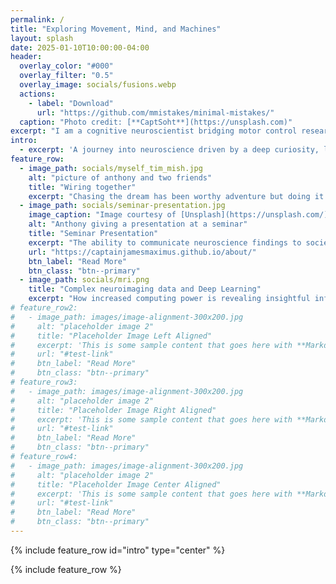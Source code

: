 ```yaml
---
permalink: /
title: "Exploring Movement, Mind, and Machines"
layout: splash
date: 2025-01-10T10:00:00-04:00
header:
  overlay_color: "#000"
  overlay_filter: "0.5"
  overlay_image: socials/fusions.webp
  actions:
    - label: "Download"
      url: "https://github.com/mmistakes/minimal-mistakes/"
  caption: "Photo credit: [**CaptSoht**](https://unsplash.com)"
excerpt: "I am a cognitive neuroscientist bridging motor control research and computational innovation."
intro: 
  - excerpt: 'A journey into neuroscience driven by a deep curiosity, life-long learning, overcoming boundaries and commitment to advancing our knowledge of the brain in both healthy and diseased states.'
feature_row:
  - image_path: socials/myself_tim_mish.jpg
    alt: "picture of anthony and two friends"
    title: "Wiring together"
    excerpt: "Chasing the dream has been worthy adventure but doing it in foreign land is not always very comfortable. In most cases, good people are met along the way and they are 'Samaritans' indeed."
  - image_path: socials/seminar-presentation.jpg
    image_caption: "Image courtesy of [Unsplash](https://unsplash.com/)"
    alt: "Anthony giving a presentation at a seminar"
    title: "Seminar Presentation"
    excerpt: "The ability to communicate neuroscience findings to society is as important as the research themselves and presentations are a vital part."
    url: "https://captainjamesmaximus.github.io/about/"
    btn_label: "Read More"
    btn_class: "btn--primary"
  - image_path: socials/mri.png
    title: "Complex neuroimaging data and Deep Learning"
    excerpt: "How increased computing power is revealing insightful information through artificial neural network algorithms. Translating these insights into clinical applications is relevant for healthy ageing"
# feature_row2:
#   - image_path: images/image-alignment-300x200.jpg
#     alt: "placeholder image 2"
#     title: "Placeholder Image Left Aligned"
#     excerpt: 'This is some sample content that goes here with **Markdown** formatting. Left aligned with `type="left"`'
#     url: "#test-link"
#     btn_label: "Read More"
#     btn_class: "btn--primary"
# feature_row3:
#   - image_path: images/image-alignment-300x200.jpg
#     alt: "placeholder image 2"
#     title: "Placeholder Image Right Aligned"
#     excerpt: 'This is some sample content that goes here with **Markdown** formatting. Right aligned with `type="right"`'
#     url: "#test-link"
#     btn_label: "Read More"
#     btn_class: "btn--primary"
# feature_row4:
#   - image_path: images/image-alignment-300x200.jpg
#     alt: "placeholder image 2"
#     title: "Placeholder Image Center Aligned"
#     excerpt: 'This is some sample content that goes here with **Markdown** formatting. Centered with `type="center"`'
#     url: "#test-link"
#     btn_label: "Read More"
#     btn_class: "btn--primary"
---
```

{% include feature_row id="intro" type="center" %}

{% include feature_row %}

<!-- 
{% include feature_row id="feature_row2" type="left" %}

{% include feature_row id="feature_row3" type="right" %}

{% include feature_row id="feature_row4" type="center" %} -->




